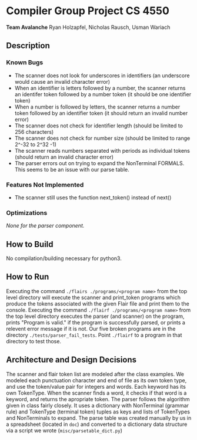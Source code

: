 # Compiler Group Project CS 4550
**Team Avalanche**
Ryan Holzapfel, Nicholas Rausch, Usman Wariach

## Description
### Known Bugs
* The scanner does not look for underscores in identifiers (an underscore would cause an invalid character error)
* When an identifier is letters followed by a number, the scanner returns an identifer token followed by a number token (it should be one identifier token)
* When a number is followed by letters, the scanner returns a number token followed by an identifier token (it should return an invalid number error)
* The scanner does not check for identifier length (should be limited to 256 characters)
* The scanner does not check for number size (should be limited to range 2^-32 to 2^32 -1)
* The scanner reads numbers separated with periods as individual tokens (should return an invalid character error)
* The parser errors out on trying to expand the NonTerminal FORMALS. This seems to be an issue with our parse table.

### Features Not Implemented
* The scanner still uses the function next_token() instead of next()

### Optimizations
_None for the parser component._

## How to Build
No compilation/building necessary for python3.

## How to Run
Executing the command `./flairs ./programs/<program name>` from the top level directory will execute the scanner and print_token programs which produce the tokens associated with the given Flair file and print them to the console. 
Executing the command `./flairf ./programs/<program name>` from the top level directory executes the parser (and scanner) on the program, prints "Program is valid." if the program is successfully parsed, or prints a relevent error message if it is not.
Our five broken programs are in the directory `./tests/parser_fail_tests`. Point `./flairf` to a program in that directory to test those.

## Architecture and Design Decisions
The scanner and flair token list are modeled after the class examples. We modeled each punctuation character and end of file as its own token type, and use the token/value pair for integers and words. 
Each keyword has its own TokenType. When the scanner finds a word, it checks if that word is a keyword, and returns the apropriate token. 
The parser follows the algorithm given in class fairly closely. It uses a dictionary with NonTerminal (grammar rule) and TokenType (terminal token) tuples as keys and lists of TokenTypes and NonTerminals to expand.
The parse table was created manually by us in a spreadsheet (located in `doc`) and converted to a dictionary data structure via a script we wrote (`misc/parsetable_dict.py`)
